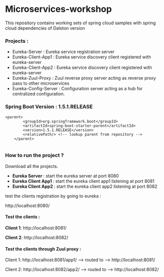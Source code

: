 # Microservices-workshop
This repository contains working sets of spring cloud samples with spring cloud dependencies of Dalston version

### Projects :

* Eureka-Server : Eureka service registration server 
* Eureka-Client-App1 : Eureka service discovery client registered with eureka-server
* Eureka-Client-App2 : Eureka service discovery client registered with eureka-server
* Eureka-Zuul-Proxy : Zuul reverse proxy server acting as reverse proxy pass to other microservices
* Eureka-Config-Server : Configuration server acting as a hub for centralized configuration.




### Spring Boot Version : 1.5.1.RELEASE

```
<parent>
		<groupId>org.springframework.boot</groupId>
		<artifactId>spring-boot-starter-parent</artifactId>
		<version>1.5.1.RELEASE</version>
		<relativePath/> <!-- lookup parent from repository -->
	</parent>
  
  ```

### How to run the project ? 

Download all the projects. 

* <b>Eureka Server </b> : start the eureka server at port 8080
* <b> Eureka Client App1 </b> : start the eureka client app1 listening at port 8081
* <b> Eureka Client App2 </b> : start the eureka client app2 listening at port 8082

test the clients registration by going to eureka :
 
 http://localhost:8080/ 
 
 #### Test the clients : 
 
 <b>Client 1</b>: http://localhost:8081/ 
 
 <b>Client 2</b>: http://localhost:8082/ 
 
  #### Test the clients through Zuul proxy : 
 
 Client 1: http://localhost:8081/app1/ --> routed to --> http://localhost:8081/
 
 Client 2: http://localhost:8082/app2/ --> routed to -->  http://localhost:8082/ 
 
 
